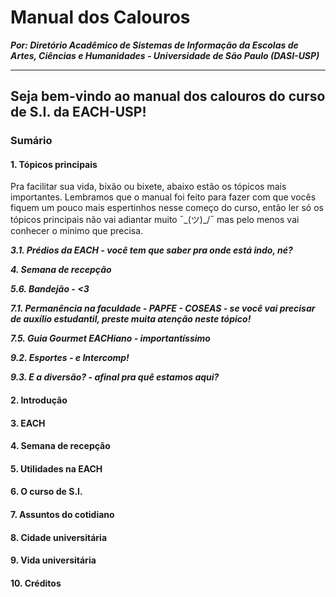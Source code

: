 # Manual dos Calouros
***Por: Diretório Acadêmico de Sistemas de Informação da Escolas de Artes, Ciências e Humanidades - Universidade de São Paulo (DASI-USP)***

-------------------

## Seja bem-vindo ao manual dos calouros do curso de S.I. da EACH-USP!

### Sumário
#### 1. Tópicos principais
Pra facilitar sua vida, bixão ou bixete, abaixo estão os tópicos mais importantes. Lembramos que o manual foi feito para fazer com que vocês fiquem um pouco mais espertinhos nesse começo do curso, então ler só os tópicos principais não vai adiantar muito  ¯\_(ツ)_/¯  mas pelo menos vai conhecer o mínimo que precisa.

***3.1. Prédios da EACH - você tem que saber pra onde está indo, né?***

***4. Semana de recepção***

***5.6. Bandejão - <3***

***7.1. Permanência na faculdade - PAPFE - COSEAS - se você vai precisar de auxílio estudantil, preste muita atenção neste tópico!***

***7.5. Guia Gourmet EACHiano - importantíssimo***

***9.2. Esportes - e Intercomp!***

***9.3. E a diversão? - afinal pra quê estamos aqui?***

#### 2. Introdução
#### 3. EACH
#### 4. Semana de recepção
#### 5. Utilidades na EACH
#### 6. O curso de S.I.
#### 7. Assuntos do cotidiano
#### 8. Cidade universitária
#### 9. Vida universitária
#### 10. Créditos
